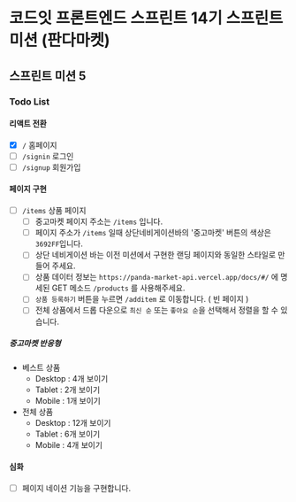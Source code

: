 # 코드잇 프론트엔드 스프린트 14기 스프린트 미션 (판다마켓)

## 스프린트 미션 5

### Todo List

#### 리액트 전환

- [x] `/` 홈페이지
- [ ] `/signin` 로그인
- [ ] `/signup` 회원가입

#### 페이지 구현

- [ ] `/items` 상품 페이지
  - [ ] 중고마켓 페이지 주소는 `/items` 입니다.
  - [ ] 페이지 주소가 `/items` 일때 상단네비게이션바의 '중고마켓' 버튼의 색상은 `3692FF`입니다.
  - [ ] 상단 네비게이션 바는 이전 미션에서 구현한 랜딩 페이지와 동일한 스타일로 만들어 주세요.
  - [ ] 상품 데이터 정보는 `https://panda-market-api.vercel.app/docs/#/` 에 명세된 GET 메소드 `/products` 를 사용해주세요.
  - [ ] `상품 등록하기` 버튼을 누르면 `/additem` 로 이동합니다. ( 빈 페이지 )
  - [ ] 전체 상품에서 드롭 다운으로 `최신 순` 또는 `좋아요 순`을 선택해서 정렬을 할 수 있습니다.

##### 중고마켓 반응형

- 베스트 상품
  - Desktop : 4개 보이기
  - Tablet : 2개 보이기
  - Mobile : 1개 보이기
- 전체 상품
  - Desktop : 12개 보이기
  - Tablet : 6개 보이기
  - Mobile : 4개 보이기

#### 심화
- [ ] 페이지 네이션 기능을 구현합니다.